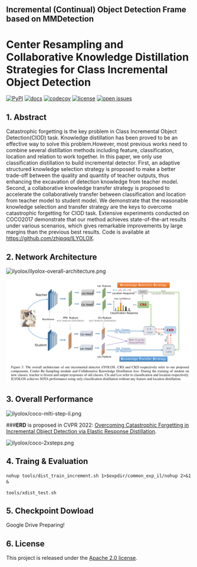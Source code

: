 ## Incremental (Continual) Object Detection Frame based on MMDetection

# Center Resampling and Collaborative Knowledge Distillation Strategies for Class Incremental Object Detection

[comment]: <> (MMDetection is an open source object detection toolbox based on PyTorch. It is)

[comment]: <> (a part of the [OpenMMLab]&#40;https://openmmlab.com/&#41; project.)

[comment]: <> (The master branch works with **PyTorch 1.5+**.)

[![PyPI](https://img.shields.io/pypi/v/mmdet)](https://pypi.org/project/mmdet)
[![docs](https://img.shields.io/badge/docs-latest-blue)](https://mmdetection.readthedocs.io/en/latest/)
[![codecov](https://codecov.io/gh/open-mmlab/mmdetection/branch/master/graph/badge.svg)](https://codecov.io/gh/open-mmlab/mmdetection)
[![license](https://img.shields.io/github/license/open-mmlab/mmdetection.svg)](https://github.com/open-mmlab/mmdetection/blob/master/LICENSE)
[![open issues](https://isitmaintained.com/badge/open/open-mmlab/mmdetection.svg)](https://github.com/open-mmlab/mmdetection/issues)


## 1. Abstract
Catastrophic forgetting is the key problem in Class Incremental Object Detection(CIOD) task. 
Knowledge distillation has been proved to be an effective way to solve this problem.However, 
most previous works need to combine several distillation methods including feature, 
classification, location and relation to work together. In this paper, we only use classification 
distillation to build incremental detector. First, an adaptive structured knowledge selection strategy 
is proposed to make a better trade-off between the quality and quantity of teacher outputs, thus enhancing 
the excavation of detection knowledge from teacher model. Second, a collaborative knowledge 
transfer strategy is proposed to accelerate the collaboratively transfer between classification and location from teacher model to student 
model. We demonstrate that the reasonable knowledge selection and transfer strategy are the keys to overcome 
catastrophic forgetting for CIOD task. Extensive experiments conducted on COCO2017 demonstrate 
that our method achieves state-of-the-art results under various scenarios, which gives remarkable 
improvements by large margins than the previous best results. Code is available at https://github.com/zhjpqq/ILYOLOX.


## 2. Network Architecture

![ilyolox/ilyolox-overall-architecture.png](https://img-blog.csdnimg.cn/67a88f7bf1be4dbca3fe6812bed37d66.png)

![ilyolox/ilyolox-overall-architecture.png](ilyolox/ilyolox-overall-architecture.png)


## 3. Overall Performance

[comment]: <> (![ilyolox/coco-mlti-step-il.png]&#40;ilyolox/coco-mlti-step-il.png&#41;)

![ilyolox/coco-mlti-step-il.png](https://img-blog.csdnimg.cn/7bfdfd09c9904baeb500da93eb8ff12b.png)


###**ERD** is proposed in CVPR 2022: [Overcoming Catastrophic Forgetting in Incremental Object Detection via Elastic Response Distillation](https://arxiv.org/abs/2204.02136).


[comment]: <> (![ilyolox/coco-2xsteps.png]&#40;ilyolox/coco-2xsteps.png&#41;)

![ilyolox/coco-2xsteps.png](https://img-blog.csdnimg.cn/49e0ffa12cb245f19688ebce53cf5070.png)


## 4. Traing & Evaluation

```
nohup tools/dist_train_increment.sh 1>$expdir/common_exp_il/nohup 2>&1 &
```

```
tools/xdist_test.sh
```

## 5. Checkpoint Dowload

Google Drive Preparing!  


## 6. License

This project is released under the [Apache 2.0 license](LICENSE).
